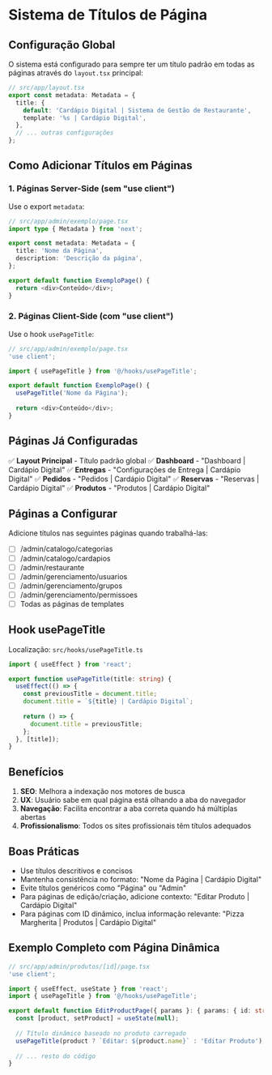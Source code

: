 # Sistema de Títulos de Página

## Configuração Global

O sistema está configurado para sempre ter um título padrão em todas as páginas através do `layout.tsx` principal:

```typescript
// src/app/layout.tsx
export const metadata: Metadata = {
  title: {
    default: 'Cardápio Digital | Sistema de Gestão de Restaurante',
    template: '%s | Cardápio Digital',
  },
  // ... outras configurações
};
```

## Como Adicionar Títulos em Páginas

### 1. Páginas Server-Side (sem "use client")

Use o export `metadata`:

```typescript
// src/app/admin/exemplo/page.tsx
import type { Metadata } from 'next';

export const metadata: Metadata = {
  title: 'Nome da Página',
  description: 'Descrição da página',
};

export default function ExemploPage() {
  return <div>Conteúdo</div>;
}
```

### 2. Páginas Client-Side (com "use client")

Use o hook `usePageTitle`:

```typescript
// src/app/admin/exemplo/page.tsx
'use client';

import { usePageTitle } from '@/hooks/usePageTitle';

export default function ExemploPage() {
  usePageTitle('Nome da Página');
  
  return <div>Conteúdo</div>;
}
```

## Páginas Já Configuradas

✅ **Layout Principal** - Título padrão global
✅ **Dashboard** - "Dashboard | Cardápio Digital"
✅ **Entregas** - "Configurações de Entrega | Cardápio Digital"
✅ **Pedidos** - "Pedidos | Cardápio Digital"
✅ **Reservas** - "Reservas | Cardápio Digital"
✅ **Produtos** - "Produtos | Cardápio Digital"

## Páginas a Configurar

Adicione títulos nas seguintes páginas quando trabalhá-las:

- [ ] /admin/catalogo/categorias
- [ ] /admin/catalogo/cardapios
- [ ] /admin/restaurante
- [ ] /admin/gerenciamento/usuarios
- [ ] /admin/gerenciamento/grupos
- [ ] /admin/gerenciamento/permissoes
- [ ] Todas as páginas de templates

## Hook usePageTitle

Localização: `src/hooks/usePageTitle.ts`

```typescript
import { useEffect } from 'react';

export function usePageTitle(title: string) {
  useEffect(() => {
    const previousTitle = document.title;
    document.title = `${title} | Cardápio Digital`;
    
    return () => {
      document.title = previousTitle;
    };
  }, [title]);
}
```

## Benefícios

1. **SEO**: Melhora a indexação nos motores de busca
2. **UX**: Usuário sabe em qual página está olhando a aba do navegador
3. **Navegação**: Facilita encontrar a aba correta quando há múltiplas abertas
4. **Profissionalismo**: Todos os sites profissionais têm títulos adequados

## Boas Práticas

- Use títulos descritivos e concisos
- Mantenha consistência no formato: "Nome da Página | Cardápio Digital"
- Evite títulos genéricos como "Página" ou "Admin"
- Para páginas de edição/criação, adicione contexto: "Editar Produto | Cardápio Digital"
- Para páginas com ID dinâmico, inclua informação relevante: "Pizza Margherita | Produtos | Cardápio Digital"

## Exemplo Completo com Página Dinâmica

```typescript
// src/app/admin/produtos/[id]/page.tsx
'use client';

import { useEffect, useState } from 'react';
import { usePageTitle } from '@/hooks/usePageTitle';

export default function EditProductPage({ params }: { params: { id: string } }) {
  const [product, setProduct] = useState(null);
  
  // Título dinâmico baseado no produto carregado
  usePageTitle(product ? `Editar: ${product.name}` : 'Editar Produto');
  
  // ... resto do código
}
```
